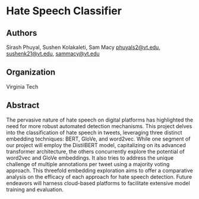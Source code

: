 # Hate Speech Classifier

## Authors
Sirash Phuyal, Sushen Kolakaleti, Sam Macy
phuyals2@vt.edu, sushenk21@vt.edu, sammacy@vt.edu

## Organization

Virginia Tech

## Abstract

The pervasive nature of hate speech on digital platforms has highlighted the need for more robust automated detection mechanisms. This project delves into the classification of hate speech in tweets, leveraging three distinct embedding techniques: BERT, GloVe, and word2vec. While one segment of our project will employ the DistilBERT model, capitalizing on its advanced transformer architecture, the others concurrently explore the potential of word2vec and GloVe embeddings. It also tries to address the unique challenge of multiple annotations per tweet using a majority voting approach. This threefold embedding exploration aims to offer a comparative analysis on the efficacy of each approach for hate speech detection. Future endeavors will harness cloud-based platforms to facilitate extensive model training and evaluation.